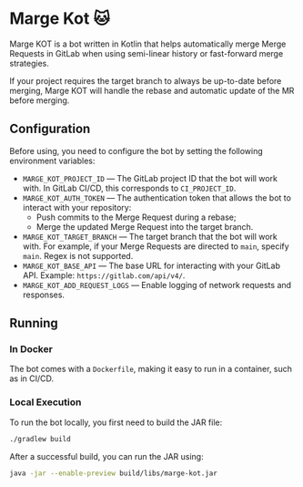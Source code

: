 # Marge Kot 🐱

Marge KOT is a bot written in Kotlin that helps automatically merge Merge Requests in GitLab when using semi-linear history or fast-forward merge strategies.

If your project requires the target branch to always be up-to-date before merging, Marge KOT will handle the rebase and automatic update of the MR before merging.

## Configuration
Before using, you need to configure the bot by setting the following environment variables:

- `MARGE_KOT_PROJECT_ID` — The GitLab project ID that the bot will work with. In GitLab CI/CD, this corresponds to `CI_PROJECT_ID`.
- `MARGE_KOT_AUTH_TOKEN` — The authentication token that allows the bot to interact with your repository:
    - Push commits to the Merge Request during a rebase;
    - Merge the updated Merge Request into the target branch.
- `MARGE_KOT_TARGET_BRANCH` — The target branch that the bot will work with. For example, if your Merge Requests are directed to `main`, specify `main`. Regex is not supported.
- `MARGE_KOT_BASE_API` — The base URL for interacting with your GitLab API. Example: `https://gitlab.com/api/v4/`.
- `MARGE_KOT_ADD_REQUEST_LOGS` — Enable logging of network requests and responses.

## Running

### In Docker
The bot comes with a `Dockerfile`, making it easy to run in a container, such as in CI/CD.

### Local Execution
To run the bot locally, you first need to build the JAR file:

```sh
./gradlew build
```

After a successful build, you can run the JAR using:

```sh
java -jar --enable-preview build/libs/marge-kot.jar
```
